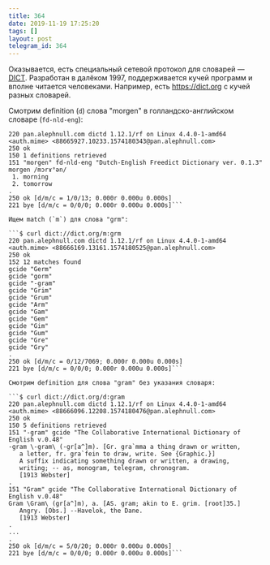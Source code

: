 ```yaml
---
title: 364
date: 2019-11-19 17:25:20
tags: []
layout: post
telegram_id: 364
---
```


Оказывается, есть специальный сетевой протокол для словарей — [DICT](https://en.wikipedia.org/wiki/DICT). Разработан в далёком 1997, поддерживается кучей программ и вполне читается человеками. Например, есть <https://dict.org> с кучей разных словарей.

Смотрим definition (`d`) слова "morgen" в голландско-английском словаре (`fd-nld-eng`):

```$ curl dict://dict.org/d:morgen:fd-nld-eng
220 pan.alephnull.com dictd 1.12.1/rf on Linux 4.4.0-1-amd64 <auth.mime> <88665927.10233.1574180343@pan.alephnull.com>
250 ok
150 1 definitions retrieved
151 "morgen" fd-nld-eng "Dutch-English Freedict Dictionary ver. 0.1.3"
morgen /mɔrɤ°ən/
 1. morning
 2. tomorrow
.
250 ok [d/m/c = 1/0/13; 0.000r 0.000u 0.000s]
221 bye [d/m/c = 0/0/0; 0.000r 0.000u 0.000s]```

Ищем match (`m`) для слова "grm":

```$ curl dict://dict.org/m:grm
220 pan.alephnull.com dictd 1.12.1/rf on Linux 4.4.0-1-amd64 <auth.mime> <88666169.13161.1574180525@pan.alephnull.com>
250 ok
152 12 matches found
gcide "Germ"
gcide "gorm"
gcide "-gram"
gcide "Grim"
gcide "Grum"
gcide "Arm"
gcide "Gam"
gcide "Gem"
gcide "Gim"
gcide "Gum"
gcide "Gre"
gcide "Gry"
.
250 ok [d/m/c = 0/12/7069; 0.000r 0.000u 0.000s]
221 bye [d/m/c = 0/0/0; 0.000r 0.000u 0.000s]```

Смотрим definition для слова "gram" без указания словаря:

```$ curl dict://dict.org/d:gram
220 pan.alephnull.com dictd 1.12.1/rf on Linux 4.4.0-1-amd64 <auth.mime> <88666096.12208.1574180476@pan.alephnull.com>
250 ok
150 5 definitions retrieved
151 "-gram" gcide "The Collaborative International Dictionary of English v.0.48"
-gram \-gram\ (-gr[a^]m). [Gr. gra`mma a thing drawn or written,
   a letter, fr. gra`fein to draw, write. See {Graphic.}]
   A suffix indicating something drawn or written, a drawing,
   writing; -- as, monogram, telegram, chronogram.
   [1913 Webster]
.
151 "Gram" gcide "The Collaborative International Dictionary of English v.0.48"
Gram \Gram\ (gr[a^]m), a. [AS. gram; akin to E. grim. [root]35.]
   Angry. [Obs.] --Havelok, the Dane.
   [1913 Webster]
.
...
.
250 ok [d/m/c = 5/0/20; 0.000r 0.000u 0.000s]
221 bye [d/m/c = 0/0/0; 0.000r 0.000u 0.000s]```
